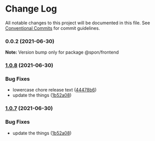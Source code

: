 # Change Log

All notable changes to this project will be documented in this file.
See [Conventional Commits](https://conventionalcommits.org) for commit guidelines.

### 0.0.2 (2021-06-30)

**Note:** Version bump only for package @spon/frontend





### [1.0.8](https://github.com/magicspon/mono-starter/compare/@spon/frontend@1.0.6...@spon/frontend@1.0.8) (2021-06-30)


### Bug Fixes

* lowercase chore release text ([44478b6](https://github.com/magicspon/mono-starter/commit/44478b6545923e4b86b7dc327d85ffab63c07a3c))
* update the things ([1b52a08](https://github.com/magicspon/mono-starter/commit/1b52a08add79278d38b4f75e594474a17f83e31b))



### [1.0.7](https://github.com/magicspon/mono-starter/compare/@spon/frontend@1.0.6...@spon/frontend@1.0.7) (2021-06-30)


### Bug Fixes

* update the things ([1b52a08](https://github.com/magicspon/mono-starter/commit/1b52a08add79278d38b4f75e594474a17f83e31b))
